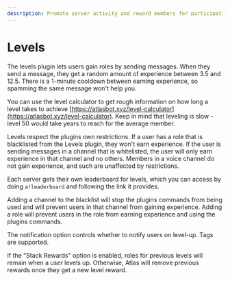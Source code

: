 ```yaml
---
description: Promote server activity and reward members for participating in chat
---
```


# Levels

The levels plugin lets users gain roles by sending messages. When they send a message, they get a random amount of experience between 3.5 and 12.5. There is a 1-minute cooldown between earning experience, so spamming the same message won't help you.

You can use the level calculator to get rough information on how long a level takes to achieve [https://atlasbot.xyz/level-calculator](https://atlasbot.xyz/level-calculator). Keep in mind that leveling is slow - level 50 would take years to reach for the average member.

Levels respect the plugins own restrictions. If a user has a role that is blacklisted from the Levels plugin, they won't earn experience. If the user is sending messages in a channel that is whitelisted, the user will only earn experience in that channel and no others. Members in a voice channel do not gain experience, and such are unaffected by restrictions.

Each server gets their own leaderboard for levels, which you can access by doing `a!leaderboard` and following the link it provides.

Adding a channel to the blacklist will stop the plugins commands from being used and will prevent users in that channel from gaining experience. Adding a role will prevent users in the role from earning experience and using the plugins commands.

The notification option controls whether to notify users on level-up. Tags are supported.

If the "Stack Rewards" option is enabled, roles for previous levels will remain when a user levels up. Otherwise, Atlas will remove previous rewards once they get a new level reward.

